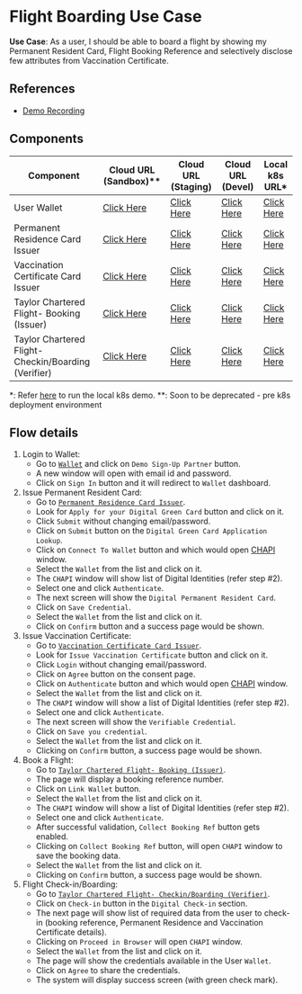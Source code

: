 # Flight Boarding Use Case

**Use Case**: As a user, I should be able to board a flight by showing my Permanent Resident Card, Flight Booking 
Reference and selectively disclose few attributes from Vaccination Certificate.

## References
- [Demo Recording](https://youtu.be/ePBVufUoEuM)

## Components
| Component                                            | Cloud URL (Sandbox)**                                                  | Cloud URL (Staging)                                                | Cloud URL (Devel)                                                  | Local k8s URL*                                                       |
|------------------------------------------------------|------------------------------------------------------------------------|--------------------------------------------------------------------|--------------------------------------------------------------------|----------------------------------------------------------------------|
| User Wallet                                          | [Click Here](https://wallet.sandbox.trustbloc.dev)                     | [Click Here](https://wallet.stg.trustbloc.dev)                     | [Click Here](https://wallet.dev.trustbloc.dev)                     | [Click Here](https://wallet.local.trustbloc.dev)                     |
| Permanent Residence Card Issuer                      | [Click Here](https://demo-issuer.sandbox.trustbloc.dev/applygreencard) | [Click Here](https://demo-issuer.stg.trustbloc.dev/applygreencard) | [Click Here](https://demo-issuer.dev.trustbloc.dev/applygreencard) | [Click Here](https://demo-issuer.local.trustbloc.dev/applygreencard) |
| Vaccination Certificate Card Issuer                  | [Click Here](https://demo-issuer.sandbox.trustbloc.dev)                | [Click Here](https://demo-issuer.stg.trustbloc.dev)                | [Click Here](https://demo-issuer.dev.trustbloc.dev)                | [Click Here](https://demo-issuer.local.trustbloc.dev)                |
| Taylor Chartered Flight- Booking (Issuer)            | [Click Here](https://demo-issuer.sandbox.trustbloc.dev/flightbooking)  | [Click Here](https://demo-issuer.stg.trustbloc.dev/flightbooking)  | [Click Here](https://demo-issuer.dev.trustbloc.dev/flightbooking)  | [Click Here](https://demo-issuer.local.trustbloc.dev/flightbooking)  |
| Taylor Chartered Flight- Checkin/Boarding (Verifier) | [Click Here](https://demo-rp.sandbox.trustbloc.dev/flightcheckin)      | [Click Here](https://demo-rp.stg.trustbloc.dev/flightcheckin)      | [Click Here](https://demo-rp.dev.trustbloc.dev/flightcheckin)      | [Click Here](https://demo-rp.local.trustbloc.dev/flightcheckin)      |

*: Refer [here](./../../README.md#deployment) to run the local k8s demo.
**: Soon to be deprecated - pre k8s deployment environment

## Flow details
1. Login to Wallet:
   - Go to [`Wallet`](#components) and click on `Demo Sign-Up Partner` button.
   - A new window will open with email id and password. 
   - Click on `Sign In` button and it will redirect to `Wallet` dashboard.
1. Issue Permanent Resident Card:
   - Go to [`Permanent Residence Card Issuer`](#components).
   - Look for `Apply for your Digital Green Card` button and click on it.
   - Click `Submit` without changing email/password.
   - Click on `Submit` button on the `Digital Green Card Application Lookup`.
   - Click on `Connect To Wallet` button and which would open [CHAPI](https://w3c-ccg.github.io/credential-handler-api/) window.
   - Select the `Wallet` from the list and click on it.
   - The `CHAPI` window will show list of Digital Identities (refer step #2).
   - Select one and click `Authenticate`.
   - The next screen will show the `Digital Permanent Resident Card`.
   - Click on `Save Credential`.
   - Select the `Wallet` from the list and click on it.
   - Click on `Confirm` button and a success page would be shown.
1. Issue Vaccination Certificate:
   - Go to [`Vaccination Certificate Card Issuer`](#components).
   - Look for `Issue Vaccination Certificate` button and click on it.
   - Click `Login` without changing email/password.
   - Click on `Agree` button on the consent page.
   - Click on `Authenticate` button and which would open [CHAPI](https://w3c-ccg.github.io/credential-handler-api/) window.
   - Select the `Wallet` from the list and click on it.
   - The `CHAPI` window will show a list of Digital Identities (refer step #2).
   - Select one and click `Authenticate`.
   - The next screen will show the `Verifiable Credential`.
   - Click on `Save you credential`.
   - Select the `Wallet` from the list and click on it.
   - Clicking on `Confirm` button, a success page would be shown.
1. Book a Flight:
   - Go to [`Taylor Chartered Flight- Booking (Issuer)`](#components).
   - The page will display a booking reference number.
   - Click on `Link Wallet` button.
   - Select the `Wallet` from the list and click on it.
   - The `CHAPI` window will show a list of Digital Identities (refer step #2).
   - Select one and click `Authenticate`.
   - After successful validation, `Collect Booking Ref` button gets enabled.
   - Clicking on `Collect Booking Ref` button, will open `CHAPI` window to save the booking data.
   - Select the `Wallet` from the list and click on it.
   - Clicking on `Confirm` button, a success page would be shown.
1. Flight Check-in/Boarding:
   - Go to [`Taylor Chartered Flight- Checkin/Boarding (Verifier)`](#components).
   - Click on `Check-in` button in the `Digital Check-in` section.
   - The next page will show list of required data from the user to check-in (booking reference, Permanent Residence and Vaccination Certificate details). 
   - Clicking on `Proceed in Browser` will open `CHAPI` window.
   - Select the `Wallet` from the list and click on it.
   - The page will show the credentials available in the User `Wallet`.
   - Click on `Agree` to share the credentials.
   - The system will display success screen (with green check mark).
